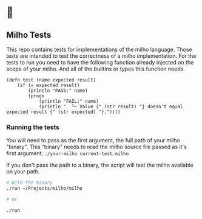 # 🌽
## Milho Tests

This repo contains tests for implementations of the milho language. Those tests are intended to test the correctness of a milho implementation.
For the tests to run you need to have the following function already injected on the scope of your milho. And all of the builtins or types this function needs.
```
(defn test (name expected result)
	(if (= expected result)
		(println "PASS:" name)
		(progn
			(println "FAIL:" name)
			(println "  └─ Value {" (str result) "} doesn't equal expected result {" (str expected) "}."))))

```
### Running the tests
You will need to pass as the first argument, the full path of your milho "binary". This "binary" needs to read the milho source file passed as it's first argument.
```./your-milho current-test.milho```

If you don't pass the path to a binary, the script will test the milho available on your path.
```sh
# With the binary
./run ~/Projects/milho/milho

# or

./run
```